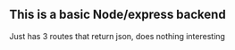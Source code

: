 ## This is a basic Node/express backend
Just has 3 routes that return json, does nothing interesting